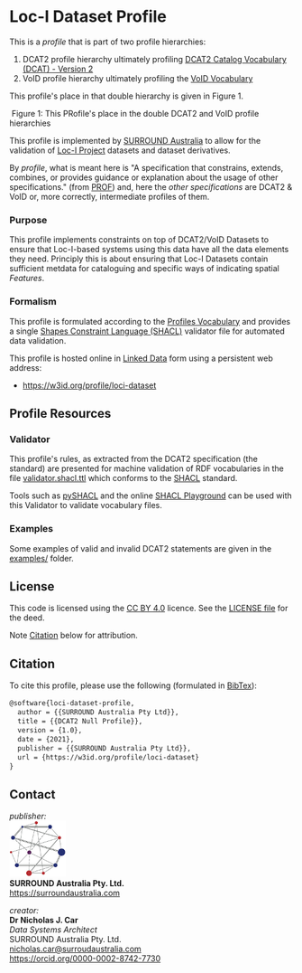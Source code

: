 # Loc-I Dataset Profile
This is a *profile* that is part of two profile hierarchies:

1. DCAT2 profile hierarchy ultimately profiling [DCAT2 Catalog Vocabulary (DCAT) - Version 2](https://www.w3.org/TR/vocab-dcat/) 
2. VoID profile hierarchy ultimately profiling the [VoID Vocabulary](https://www.w3.org/TR/void/) 

This profile's place in that double hierarchy is given in Figure 1.

![]()
Figure 1: This PRofile's place in the double DCAT2 and VoID profile hierarchies


This profile is implemented by [SURROUND Australia](https://surroundaustralia.com) to allow for the validation of [Loc-I Project](https://www.ga.gov.au/locationindex) datasets and dataset derivatives.

By *profile*, what is meant here is "A specification that constrains, extends, combines, or provides guidance or explanation about the usage of other specifications." (from [PROF](https://www.w3.org/TR/dx-prof/#definitions)) and, here the *other specifications* are DCAT2 & VoID or, more correctly, intermediate profiles of them.

### Purpose
This profile implements constraints on top of DCAT2/VoID Datasets to ensure that Loc-I-based systems using this data have all the data elements they need. Principly this is about ensuring that Loc-I Datasets contain sufficient metdata for cataloguing and specific ways of indicating spatial _Features_.

### Formalism
This profile is formulated according to the [Profiles Vocabulary](https://www.w3.org/TR/dx-prof/) and provides a single [Shapes Constraint Language (SHACL)](https://www.w3.org/TR/shacl/) validator file for automated data validation.

This profile is hosted online in [Linked Data](https://www.w3.org/standards/semanticweb/data) form using a persistent web address:

* <https://w3id.org/profile/loci-dataset>


## Profile Resources

### Validator
This profile's rules, as extracted from the DCAT2 specification (the standard) are presented for machine validation of RDF vocabularies in the file [validator.shacl.ttl](validator.shacl.ttl) which conforms to the [SHACL](https://www.w3.org/TR/shacl/) standard.

Tools such as [pySHACL](https://github.com/RDFLib/pySHACL) and the online [SHACL Playground](https://shacl.org/playground/) can be used with this Validator to validate vocabulary files.

### Examples
Some examples of valid and invalid DCAT2 statements are given in the [examples/](examples/) folder.


## License  
This code is licensed using the [CC BY 4.0](https://creativecommons.org/licenses/by/4.0/) licence. See the [LICENSE file](LICENSE) for the deed. 

Note [Citation](#citation) below for attribution.


## Citation
To cite this profile, please use the following (formulated in [BibTex](http://www.bibtex.org/)):

```
@software{loci-dataset-profile,
  author = {{SURROUND Australia Pty Ltd}},
  title = {{DCAT2 Null Profile}},
  version = {1.0},
  date = {2021},
  publisher = {{SURROUND Australia Pty Ltd}},
  url = {https://w3id.org/profile/loci-dataset}
}
``` 


## Contact
*publisher:*  
![](style/SURROUND-logo-100.png)  
**SURROUND Australia Pty. Ltd.**  
<https://surroundaustralia.com>  

*creator:*  
**Dr Nicholas J. Car**  
*Data Systems Architect*  
SURROUND Australia Pty. Ltd.  
<nicholas.car@surroudaustralia.com>  
<https://orcid.org/0000-0002-8742-7730>